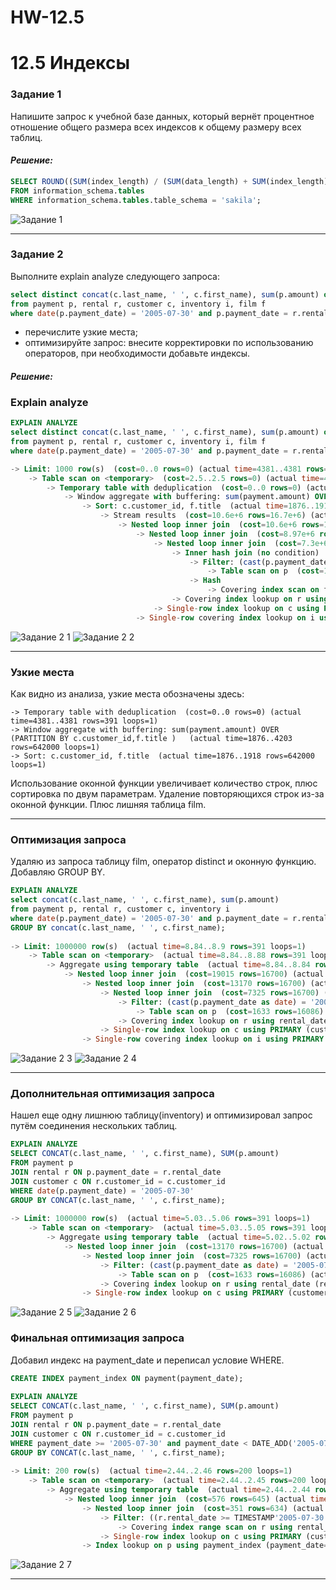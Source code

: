 # HW-12.5
# 12.5 Индексы

### Задание 1

Напишите запрос к учебной базе данных, который вернёт процентное отношение общего размера всех индексов к общему размеру всех таблиц.

#### *Решение:*
```sql
SELECT ROUND((SUM(index_length) / (SUM(data_length) + SUM(index_length))) * 100, 2) AS '% of the total size of all indexes to the total size of all tables', SUM(index_length) AS 'Total size of all indexes', SUM(data_length)+SUM(index_length) AS 'Total size of all tables'
FROM information_schema.tables
WHERE information_schema.tables.table_schema = 'sakila';
```
![Задание 1](https://github.com/user-attachments/assets/1def974a-dfe3-4a18-a6f8-02367f789270)

---

### Задание 2

Выполните explain analyze следующего запроса:
```sql
select distinct concat(c.last_name, ' ', c.first_name), sum(p.amount) over (partition by c.customer_id, f.title)
from payment p, rental r, customer c, inventory i, film f
where date(p.payment_date) = '2005-07-30' and p.payment_date = r.rental_date and r.customer_id = c.customer_id and i.inventory_id = r.inventory_id
```
- перечислите узкие места;
- оптимизируйте запрос: внесите корректировки по использованию операторов, при необходимости добавьте индексы.

#### *Решение:*

### Explain analyze
```sql
EXPLAIN ANALYZE
select distinct concat(c.last_name, ' ', c.first_name), sum(p.amount) over (partition by c.customer_id, f.title)
from payment p, rental r, customer c, inventory i, film f
where date(p.payment_date) = '2005-07-30' and p.payment_date = r.rental_date and r.customer_id = c.customer_id and i.inventory_id = r.inventory_id

-> Limit: 1000 row(s)  (cost=0..0 rows=0) (actual time=4381..4381 rows=391 loops=1)
    -> Table scan on <temporary>  (cost=2.5..2.5 rows=0) (actual time=4381..4381 rows=391 loops=1)
        -> Temporary table with deduplication  (cost=0..0 rows=0) (actual time=4381..4381 rows=391 loops=1)
            -> Window aggregate with buffering: sum(payment.amount) OVER (PARTITION BY c.customer_id,f.title )   (actual time=1876..4203 rows=642000 loops=1)
                -> Sort: c.customer_id, f.title  (actual time=1876..1918 rows=642000 loops=1)
                    -> Stream results  (cost=10.6e+6 rows=16.7e+6) (actual time=0.317..1348 rows=642000 loops=1)
                        -> Nested loop inner join  (cost=10.6e+6 rows=16.7e+6) (actual time=0.31..1152 rows=642000 loops=1)
                            -> Nested loop inner join  (cost=8.97e+6 rows=16.7e+6) (actual time=0.307..1022 rows=642000 loops=1)
                                -> Nested loop inner join  (cost=7.3e+6 rows=16.7e+6) (actual time=0.299..843 rows=642000 loops=1)
                                    -> Inner hash join (no condition)  (cost=1.61e+6 rows=16.1e+6) (actual time=0.282..40.7 rows=634000 loops=1)
                                        -> Filter: (cast(p.payment_date as date) = '2005-07-30')  (cost=1.68 rows=16086) (actual time=0.0321..5.48 rows=634 loops=1)
                                            -> Table scan on p  (cost=1.68 rows=16086) (actual time=0.0236..3.76 rows=16044 loops=1)
                                        -> Hash
                                            -> Covering index scan on f using idx_title  (cost=112 rows=1000) (actual time=0.0306..0.192 rows=1000 loops=1)
                                    -> Covering index lookup on r using rental_date (rental_date=p.payment_date)  (cost=0.25 rows=1.04) (actual time=821e-6..0.00117 rows=1.01 loops=634000)
                                -> Single-row index lookup on c using PRIMARY (customer_id=r.customer_id)  (cost=250e-6 rows=1) (actual time=169e-6..183e-6 rows=1 loops=642000)
                            -> Single-row covering index lookup on i using PRIMARY (inventory_id=r.inventory_id)  (cost=250e-6 rows=1) (actual time=100e-6..116e-6 rows=1 loops=642000)
```
![Задание 2 1](https://github.com/user-attachments/assets/b4572076-f70d-43f8-8672-74f0e89cd7ea)
![Задание 2 2](https://github.com/user-attachments/assets/10b118f6-2430-4373-bc69-42ab4ff30734)


---
### Узкие места
Как видно из анализа, узкие места обозначены здесь: 
```
-> Temporary table with deduplication  (cost=0..0 rows=0) (actual time=4381..4381 rows=391 loops=1)
-> Window aggregate with buffering: sum(payment.amount) OVER (PARTITION BY c.customer_id,f.title )   (actual time=1876..4203 rows=642000 loops=1)
-> Sort: c.customer_id, f.title  (actual time=1876..1918 rows=642000 loops=1)
```
Использование оконной функции увеличивает количество строк, плюс сортировка по двум параметрам. Удаление повторяющихся строк из-за оконной функции. Плюс лишняя таблица film.

---
### Оптимизация запроса
Удаляю из запроса таблицу film, оператор distinct и оконную функцию. Добавляю GROUP BY.
```sql
EXPLAIN ANALYZE
select concat(c.last_name, ' ', c.first_name), sum(p.amount)
from payment p, rental r, customer c, inventory i
where date(p.payment_date) = '2005-07-30' and p.payment_date = r.rental_date and r.customer_id = c.customer_id and i.inventory_id = r.inventory_id
GROUP BY concat(c.last_name, ' ', c.first_name);
 
-> Limit: 1000000 row(s)  (actual time=8.84..8.9 rows=391 loops=1)
    -> Table scan on <temporary>  (actual time=8.84..8.88 rows=391 loops=1)
        -> Aggregate using temporary table  (actual time=8.84..8.84 rows=391 loops=1)
            -> Nested loop inner join  (cost=19015 rows=16700) (actual time=0.057..8.03 rows=642 loops=1)
                -> Nested loop inner join  (cost=13170 rows=16700) (actual time=0.0548..7.16 rows=642 loops=1)
                    -> Nested loop inner join  (cost=7325 rows=16700) (actual time=0.0504..6.5 rows=642 loops=1)
                        -> Filter: (cast(p.payment_date as date) = '2005-07-30')  (cost=1633 rows=16086) (actual time=0.0391..4.89 rows=634 loops=1)
                            -> Table scan on p  (cost=1633 rows=16086) (actual time=0.031..3.76 rows=16044 loops=1)
                        -> Covering index lookup on r using rental_date (rental_date=p.payment_date)  (cost=0.25 rows=1.04) (actual time=0.00184..0.0024 rows=1.01 loops=634)
                    -> Single-row index lookup on c using PRIMARY (customer_id=r.customer_id)  (cost=0.25 rows=1) (actual time=880e-6..898e-6 rows=1 loops=642)
                -> Single-row covering index lookup on i using PRIMARY (inventory_id=r.inventory_id)  (cost=0.25 rows=1) (actual time=0.0012..0.00122 rows=1 loops=642)
```
![Задание 2 3](https://github.com/user-attachments/assets/5fc5851b-8317-4d12-8f65-e6038b5c913c)
![Задание 2 4](https://github.com/user-attachments/assets/36ae4001-c915-48d6-8fcb-2eed0531f9a7)


---
### Дополнительная оптимизация запроса
Нашел еще одну лишнюю таблицу(inventory) и оптимизировал запрос путём соединения нескольких таблиц.
```sql
EXPLAIN ANALYZE       
SELECT CONCAT(c.last_name, ' ', c.first_name), SUM(p.amount)
FROM payment p
JOIN rental r ON p.payment_date = r.rental_date
JOIN customer c ON r.customer_id = c.customer_id
WHERE date(p.payment_date) = '2005-07-30'
GROUP BY CONCAT(c.last_name, ' ', c.first_name);
 
-> Limit: 1000000 row(s)  (actual time=5.03..5.06 rows=391 loops=1)
    -> Table scan on <temporary>  (actual time=5.03..5.05 rows=391 loops=1)
        -> Aggregate using temporary table  (actual time=5.02..5.02 rows=391 loops=1)
            -> Nested loop inner join  (cost=13170 rows=16700) (actual time=0.0447..4.64 rows=642 loops=1)
                -> Nested loop inner join  (cost=7325 rows=16700) (actual time=0.0411..4.23 rows=642 loops=1)
                    -> Filter: (cast(p.payment_date as date) = '2005-07-30')  (cost=1633 rows=16086) (actual time=0.0314..3.41 rows=634 loops=1)
                        -> Table scan on p  (cost=1633 rows=16086) (actual time=0.0249..2.57 rows=16044 loops=1)
                    -> Covering index lookup on r using rental_date (rental_date=p.payment_date)  (cost=0.25 rows=1.04) (actual time=890e-6..0.00121 rows=1.01 loops=634)
                -> Single-row index lookup on c using PRIMARY (customer_id=r.customer_id)  (cost=0.25 rows=1) (actual time=551e-6..566e-6 rows=1 loops=642)
```
![Задание 2 5](https://github.com/user-attachments/assets/da0ed3ac-bc24-41e8-a790-8fbcdc7e4072)
![Задание 2 6](https://github.com/user-attachments/assets/6165e325-267d-497d-96f4-25d7ed0e7157)


### Финальная оптимизация запроса
Добавил индекс на payment_date и переписал условие WHERE. 
```sql
CREATE INDEX payment_index ON payment(payment_date);
 
EXPLAIN ANALYZE   
SELECT CONCAT(c.last_name, ' ', c.first_name), SUM(p.amount)
FROM payment p
JOIN rental r ON p.payment_date = r.rental_date
JOIN customer c ON r.customer_id = c.customer_id
WHERE payment_date >= '2005-07-30' and payment_date < DATE_ADD('2005-07-30', INTERVAL 1 DAY)
GROUP BY CONCAT(c.last_name, ' ', c.first_name);
 
-> Limit: 200 row(s)  (actual time=2.44..2.46 rows=200 loops=1)
    -> Table scan on <temporary>  (actual time=2.44..2.45 rows=200 loops=1)
        -> Aggregate using temporary table  (actual time=2.44..2.44 rows=391 loops=1)
            -> Nested loop inner join  (cost=576 rows=645) (actual time=0.0247..1.99 rows=642 loops=1)
                -> Nested loop inner join  (cost=351 rows=634) (actual time=0.0177..0.77 rows=634 loops=1)
                    -> Filter: ((r.rental_date >= TIMESTAMP'2005-07-30 00:00:00') and (r.rental_date < <cache>(('2005-07-30' + interval 1 day))))  (cost=129 rows=634) (actual time=0.013..0.25 rows=634 loops=1)
                        -> Covering index range scan on r using rental_date over ('2005-07-30 00:00:00' <= rental_date < '2005-07-31 00:00:00')  (cost=129 rows=634) (actual time=0.0114..0.169 rows=634 loops=1)
                    -> Single-row index lookup on c using PRIMARY (customer_id=r.customer_id)  (cost=0.25 rows=1) (actual time=724e-6..736e-6 rows=1 loops=634)
                -> Index lookup on p using payment_index (payment_date=r.rental_date)  (cost=0.254 rows=1.02) (actual time=0.00151..0.00182 rows=1.01 loops=634)
```
![Задание 2 7](https://github.com/user-attachments/assets/b366cb0a-9500-46cc-8457-a7f94845caef)


---
